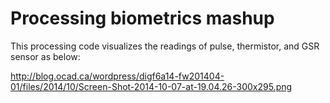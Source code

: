 Processing biometrics mashup
============================

This processing code visualizes the readings of pulse, thermistor, and GSR sensor as below:

http://blog.ocad.ca/wordpress/digf6a14-fw201404-01/files/2014/10/Screen-Shot-2014-10-07-at-19.04.26-300x295.png
